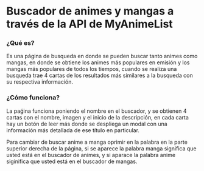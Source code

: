 # Buscador de animes y mangas a través de la API de MyAnimeList

### ¿Qué es?

Es una página de busqueda en donde se pueden buscar tanto animes como mangas, en donde se obtiene los animes más populares en emisión y los mangas más populares de todos los tiempos, cuando se realiza una busqueda trae 4 cartas de los resultados más similares a la busqueda con su respectiva información.

### ¿Cómo funciona?

La paǵina funciona poniendo el nombre en el buscador, y se obtienen 4 cartas con el nombre, imagen y el inicio de la descripción, en cada carta hay un botón de leer más donde se despliega un modal con una información más detallada de ese título en particular.

Para cambiar de buscar anime a manga oprimir en la palabra en la parte superior derecha de la página, si se aparece la palabra manga significa que usted está en el buscador de animes, y si aparace la palabra anime siginifica que usted está en el buscador de mangas.